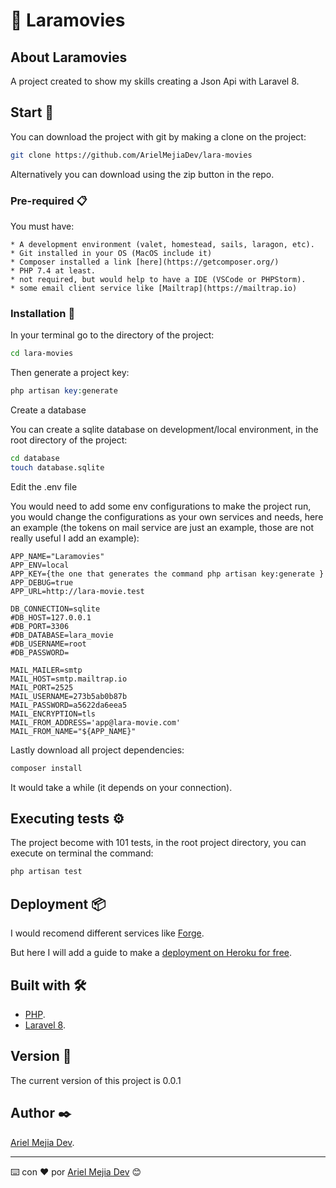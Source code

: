 # 🍿 Laramovies

## About Laramovies

A project created to show my skills creating a Json Api with Laravel 8.

## Start 🚀

You can download the project with git by making a clone on the project:

```bash
git clone https://github.com/ArielMejiaDev/lara-movies
```

Alternatively you can download using the zip button in the repo.

### Pre-required 📋

You must have:

    * A development environment (valet, homestead, sails, laragon, etc).
    * Git installed in your OS (MacOS include it)
    * Composer installed a link [here](https://getcomposer.org/)
    * PHP 7.4 at least.
    * not required, but would help to have a IDE (VSCode or PHPStorm).
    * some email client service like [Mailtrap](https://mailtrap.io)
    
### Installation 🔧

In your terminal go to the directory of the project:

```bash
cd lara-movies
```

Then generate a project key:

```php
php artisan key:generate
```

Create a database

You can create a sqlite database on development/local environment, in the root directory of the project:

```bash
cd database
touch database.sqlite
```

Edit the .env file

You would need to add some env configurations to make the project run, you would change the configurations as your own services and needs, here an example (the tokens on mail service are just an example, those are not really useful I add an example):

```env
APP_NAME="Laramovies"
APP_ENV=local
APP_KEY={the one that generates the command php artisan key:generate }
APP_DEBUG=true
APP_URL=http://lara-movie.test

DB_CONNECTION=sqlite
#DB_HOST=127.0.0.1
#DB_PORT=3306
#DB_DATABASE=lara_movie
#DB_USERNAME=root
#DB_PASSWORD=

MAIL_MAILER=smtp
MAIL_HOST=smtp.mailtrap.io
MAIL_PORT=2525
MAIL_USERNAME=273b5ab0b87b
MAIL_PASSWORD=a5622da6eea5
MAIL_ENCRYPTION=tls
MAIL_FROM_ADDRESS='app@lara-movie.com'
MAIL_FROM_NAME="${APP_NAME}"
```

Lastly download all project dependencies:

```php
composer install
```

It would take a while (it depends on your connection).

## Executing tests ⚙️

The project become with 101 tests, in the root project directory, you can execute on terminal the command:

```php
php artisan test
```

## Deployment 📦

I would recomend different services like [Forge](https://forge.laravel.com).

But here I will add a guide to make a [deployment on Heroku for free](https://devcenter.heroku.com/articles/getting-started-with-laravel).

## Built with 🛠️

* [PHP](https://www.php.net/).
* [Laravel 8](https://laravel.com).


## Version 📌

The current version of this project is 0.0.1

## Author ✒️

[Ariel Mejia Dev](https://github.com/ArielMejiaDev).

---
⌨️ con ❤️ por [Ariel Mejia Dev](https://github.com/ArielMejiaDev) 😊
